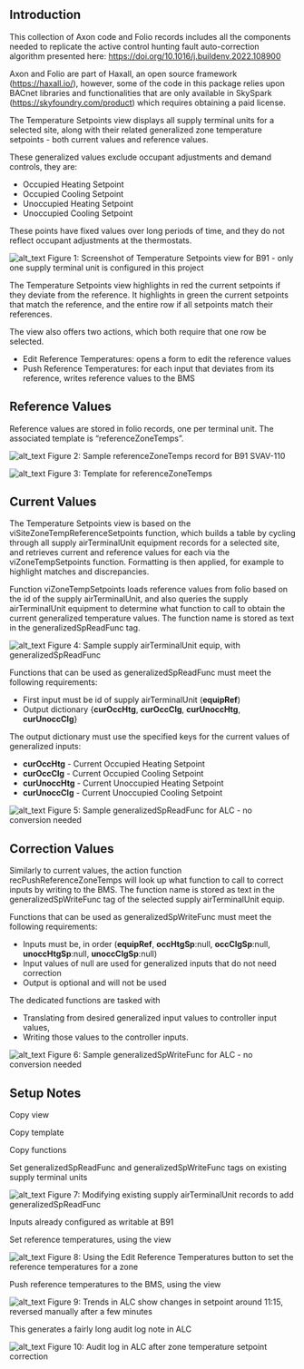 

## Introduction
This collection of Axon code and Folio records includes all the components needed to 
replicate the active control hunting fault auto-correction algorithm presented here:
https://doi.org/10.1016/j.buildenv.2022.108900

Axon and Folio are part of Haxall, an open source framework (https://haxall.io/),
however, some of the code in this package relies upon BACnet libraries and
functionalities that are only available in SkySpark (https://skyfoundry.com/product)
which requires obtaining a paid license.

The Temperature Setpoints view displays all supply terminal units for a selected site, along with their related generalized zone temperature setpoints - both current values and reference values.

These generalized values exclude occupant adjustments and demand controls, they are:



* Occupied Heating Setpoint
* Occupied Cooling Setpoint
* Unoccupied Heating Setpoint
* Unoccupied Cooling Setpoint

These points have fixed values over long periods of time, and they do not reflect occupant adjustments at the thermostats.




![alt_text](images/image1.png "image_tooltip")
Figure 1: Screenshot of Temperature Setpoints view for B91 - only one supply terminal unit is configured in this project

The Temperature Setpoints view highlights in red the current setpoints if they deviate from the reference. It highlights in green the current setpoints that match the reference, and the entire row if all setpoints match their references.

The view also offers two actions, which both require that one row be selected.



* Edit Reference Temperatures: opens a form to edit the reference values
* Push Reference Temperatures: for each input that deviates from its reference, writes reference values to the BMS


## Reference Values

Reference values are stored in folio records, one per terminal unit. The associated template is “referenceZoneTemps”.






![alt_text](images/image2.png "image_tooltip")
Figure 2: Sample referenceZoneTemps record for B91 SVAV-110






![alt_text](images/image3.png "image_tooltip")
Figure 3: Template for referenceZoneTemps


## Current Values

The Temperature Setpoints view is based on the viSiteZoneTempReferenceSetpoints function, which builds a table by cycling through all supply airTerminalUnit equipment records for a selected site, and retrieves current and reference values for each via the viZoneTempSetpoints function. Formatting is then applied, for example to highlight matches and discrepancies.

Function viZoneTempSetpoints loads reference values from folio based on the id of the supply airTerminalUnit, and also queries the supply airTerminalUnit equipment to determine what function to call to obtain the current generalized temperature values. The function name is stored as text in the generalizedSpReadFunc tag.






![alt_text](images/image4.png "image_tooltip")
Figure 4: Sample supply airTerminalUnit equip, with generalizedSpReadFunc

Functions that can be used as generalizedSpReadFunc must meet the following requirements:



* First input must be id of supply airTerminalUnit (**equipRef**)
* Output dictionary {**curOccHtg**, **curOccClg**, **curUnoccHtg**, **curUnoccClg**}

The output dictionary must use the specified keys for the current values of generalized inputs:



* **curOccHtg** - Current Occupied Heating Setpoint
* **curOccClg** - Current Occupied Cooling Setpoint
* **curUnoccHtg** - Current Unoccupied Heating Setpoint
* **curUnoccClg** - Current Unoccupied Cooling Setpoint




![alt_text](images/image5.png "image_tooltip")
Figure 5: Sample generalizedSpReadFunc for ALC - no conversion needed


## Correction Values

Similarly to current values, the action function recPushReferenceZoneTemps will look up what function to call to correct inputs by writing to the BMS. The function name is stored as text in the generalizedSpWriteFunc tag of the selected supply airTerminalUnit equip.

Functions that can be used as generalizedSpWriteFunc must meet the following requirements:



* Inputs must be, in order (**equipRef**, **occHtgSp**:null, **occClgSp**:null, **unoccHtgSp**:null, **unoccClgSp**:null)
* Input values of null are used for generalized inputs that do not need correction
* Output is optional and will not be used

The dedicated functions are tasked with



* Translating from desired generalized input values to controller input values,
* Writing those values to the controller inputs.






![alt_text](images/image6.png "image_tooltip")
Figure 6: Sample generalizedSpWriteFunc for ALC - no conversion needed


## Setup Notes

Copy view

Copy template

Copy functions

Set generalizedSpReadFunc and generalizedSpWriteFunc tags on existing supply terminal units






![alt_text](images/image7.png "image_tooltip")
Figure 7: Modifying existing supply airTerminalUnit records to add generalizedSpReadFunc

Inputs already configured as writable at B91

Set reference temperatures, using the view





![alt_text](images/image8.png "image_tooltip")
Figure 8: Using the Edit Reference Temperatures button to set the reference temperatures for a zone

Push reference temperatures to the BMS, using the view






![alt_text](images/image9.png "image_tooltip")
Figure 9: Trends in ALC show changes in setpoint around 11:15, reversed manually after a few minutes

This generates a fairly long audit log note in ALC





![alt_text](images/image10.png "image_tooltip")
Figure 10: Audit log in ALC after zone temperature setpoint correction
